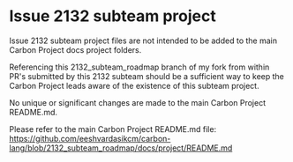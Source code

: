 # Issue 2132 subteam project

Issue 2132 subteam project files are not intended to be added to the main Carbon Project docs project folders.

Referencing this 2132_subteam_roadmap branch of my fork from within PR's submitted by this 2132 subteam should be a sufficient way to keep the Carbon Project leads aware of the existence of this subteam project.

No unique or significant changes are made to the main Carbon Project README.md.

Please refer to the main Carbon Project README.md file:
https://github.com/eeshvardasikcm/carbon-lang/blob/2132_subteam_roadmap/docs/project/README.md
